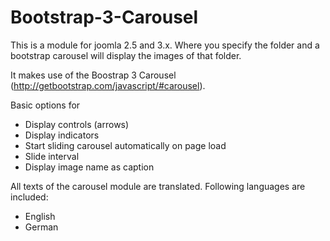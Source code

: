 Bootstrap-3-Carousel
=================

This is a module for joomla 2.5 and 3.x. Where you specify the folder and a bootstrap carousel will display the images of that folder.

It makes use of the Boostrap 3 Carousel (http://getbootstrap.com/javascript/#carousel).

Basic options for
<ul>
<li>Display controls (arrows)</li>
<li>Display indicators</li>
<li>Start sliding carousel automatically on page load</li>
<li>Slide interval</li>
<li>Display image name as caption</li>
</ul>

All texts of the carousel module are translated.
Following languages are included:
<ul>
<li>English</li>
<li>German</li>
</ul>
